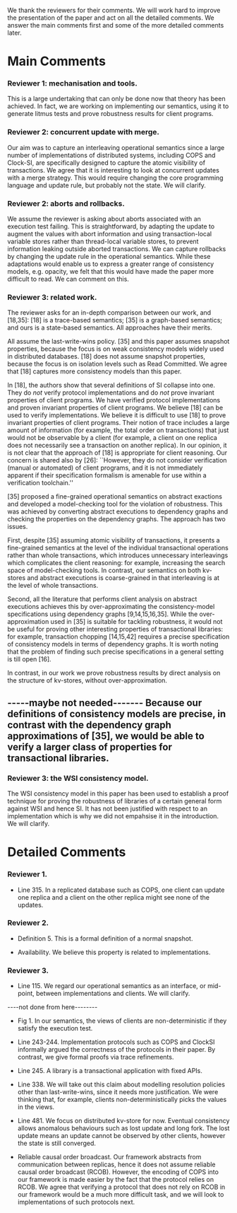 We thank the reviewers for their comments. We will work hard to
improve the presentation of the paper and act on all the detailed
comments. We answer the main comments first and some of the more
detailed comments later.

# Main Comments

### Reviewer 1: mechanisation and tools. 

This is a large undertaking that can only be done now that theory has 
been achieved. In fact, we are working on implementing our semantics, 
using it to generate litmus tests and prove robustness results for 
client programs.

### Reviewer 2: concurrent update with merge. 

Our aim was to capture an interleaving operational semantics since a 
large number of implementations of distributed systems, including 
COPS and Clock-SI, are specifically designed to capture the atomic 
visibility of transactions. We agree that it is interesting to look
at concurrent updates with a merge strategy. This would require 
changing the core programming language and update rule, but 
probably not the state. We will clarify.
 
### Reviewer 2: aborts and rollbacks. 

We assume the reviewer is asking about aborts associated with an
execution test failing. This is straightforward, by adapting the
update to augment the values with abort information and using
transaction-local variable stores rather than thread-local variable
stores, to prevent information leaking outside aborted transactions.
We can capture rollbacks by changing the update rule in the
operational semantics.  While these adaptations would enable us to
express a greater range of consistency models, e.g. opacity, we felt
that this would have made the paper more difficult to read. We can
comment on this.

### Reviewer 3: related work.

The reviewer asks for an in-depth comparison between our work, and
[18,35]: [18] is a trace-based semantics; [35] is a graph-based
semantics; and ours is a state-based semantics. All approaches have
their merits.

All assume the last-write-wins policy. [35] and this paper assumes
snapshot properties, because the focus is on weak consistency models
widely used in distributed databases. [18] does not assume snapshot
properties, because the focus is on isolation levels such as Read
Committed. We agree that [18] captures more consistency models than
this paper. 

In [18], the authors show that several definitions of SI collapse into
one.  They do *not* verify protocol implementations and do *not* prove
invariant properties of client programs. We have verified protocol
implementations and proven invariant properties of client programs. We
believe [18] can be used to verify implementations. We believe it is
difficult to use [18] to prove invariant properties of client
programs.  Their notion of trace includes a large amount of
information (for example, the total order on transactions) that just
would not be observable by a client (for example, a client on one
replica does not necessarily see a transaction on another replica).
In our opinion, it is not clear that the approach of [18] is
appropriate for client reasoning. Our concern is shared also by [26]:
``However, they do not consider verification (manual or  automated)
of client programs, and it is not immediately apparent if their
specification formalism is amenable for use within a verification
toolchain.''

[35] proposed a fine-grained operational semantics on abstract
exactions and developed a model-checking tool for the violation of
robustness. This was achieved by converting abstract executions to
dependency graphs and checking the properties on the dependency
graphs. The approach has two issues.

First, despite [35] assuming atomic visibility of transactions, it
presents a fine-grained semantics at the level of the individual
transactional operations rather than whole transactions, which
introduces unnecessary interleavings which complicates the client
reasoning: for example, increasing the search space of model-checking
tools. In contrast, our semantics on both kv-stores and abstract
executions is coarse-grained in that interleaving is at the level of
whole transactions.

Second, all the literature that performs client analysis on abstract
executions achieves this by over-approximating the consistency-model
specifications using dependency graphs [9,14,15,16,35].  While the
over-approximation used in [35] is suitable for tackling robustness,
it would not be useful for proving other interesting properties of
transactional libraries: for example, transaction chopping [14,15,42]
requires a precise specification of consistency models in terms of
dependency graphs. It is worth noting that the problem of finding such
precise specifications in a general setting is till open [16].

In contrast, in our work we  prove robustness results by direct analysis 
on the structure of kv-stores, without over-approximation.

-----maybe not needed-------
Because our definitions of consistency models are precise,
in contrast with the dependency graph approximations of [35], we would
be able to verify a larger class of properties for transactional
libraries.
----------------------------

### Reviewer 3: the WSI consistency model. 

The WSI consistency model in this paper has been used to establish 
a proof technique for proving the robustness of libraries of a certain 
general form against WSI and hence SI. It has not been justified with 
respect to an implementation which is why we did not empahsise it in 
the introduction. We will clarify.

# Detailed Comments

### Reviewer 1.

- Line 315. In a replicated database such as COPS, one client can update
one replica and a client on the other replica might see none of the
updates.

### Reviewer 2.

- Definition 5. This is a formal definition of a normal snapshot.

- Availability. We believe this property is related to implementations. 

### Reviewer 3.

- Line 115. We regard our operational semantics as an interface, or
mid-point, between implementations and clients. We will clarify.

----not done from here--------

- Fig 1. In our semantics, the views of clients are non-deterministic if
they satisfy the execution test. 

- Line 243-244. Implementation protocols such as COPS and ClockSI informally 
argued the correctness of the protocols in their paper.
By contrast, we give formal proofs via trace refinements.

- Line 245. A library is a transactional application with fixed APIs.

- Line 338. We will take out this claim about modelling resolution
policies other than last-write-wins, since it needs more
justification. We were thinking that, for example, clients
non-deterministically picks the values in the views.

- Line 481. We focus on distributed kv-store for now. Eventual
consistency allows anomalous behaviours such as lost update and long
fork. The lost update means an update cannot be observed by other
clients, however the state is still converged.

- Reliable causal order broadcast. Our framework abstracts from
communication between replicas, hence it does not assume reliable
causal order broadcast (RCOB). However, the encoding of COPS into our
framework is made easier by the fact that the protocol relies on RCOB.
We agree that verifying a protocol that does not rely on RCOB in our
framework would be a much more difficult task, and we will look to
implementations of such protocols next.

